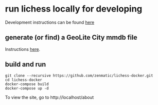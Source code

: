 # run lichess locally for developing

Development instructions can be found [here](https://github.com/ornicar/lila/wiki/Lichess-Development-Onboarding)

## generate (or find) a GeoLite City mmdb file

Instructions [here](util/mmdb/README.md).

## build and run

```
git clone --recursive https://github.com/zenmatic/lichess-docker.git
cd lichess-docker
docker-compose build
docker-compose up -d
```

To view the site, go to http://localhost/about
